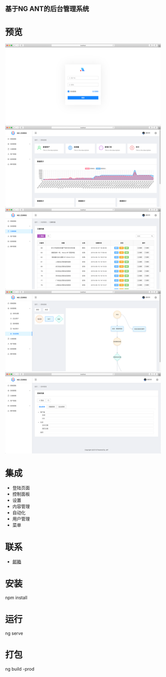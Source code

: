 ## 基于NG ANT的后台管理系统

# 预览
![Image text](https://github.com/vipmadu/ant-admin/raw/master/src/assets/demo/login.png)
![Image text](https://github.com/vipmadu/ant-admin/raw/master/src/assets/demo/index.png)
![Image text](https://github.com/vipmadu/ant-admin/raw/master/src/assets/demo/news.png)
![Image text](https://github.com/vipmadu/ant-admin/raw/master/src/assets/demo/auto.png)
![Image text](https://github.com/vipmadu/ant-admin/raw/master/src/assets/demo/menu.png)


# 集成
* 登陆页面
* 控制面板
* 设置
* 内容管理
* 自动化
* 用户管理
* 菜单

# 联系
* [邮箱](vipmadu@qq.com)

# 安装
npm install

# 运行
ng serve

# 打包
ng build -prod
